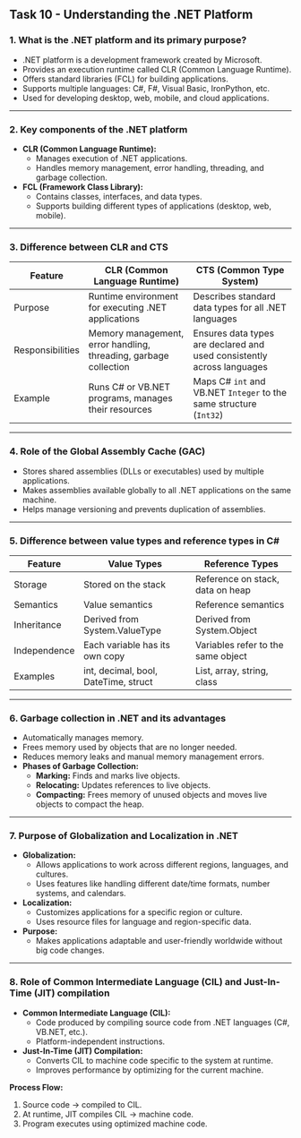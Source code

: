 ﻿## Task 10 - Understanding the .NET Platform

### 1. What is the .NET platform and its primary purpose?
- .NET platform is a development framework created by Microsoft.
- Provides an execution runtime called CLR (Common Language Runtime).
- Offers standard libraries (FCL) for building applications.
- Supports multiple languages: C#, F#, Visual Basic, IronPython, etc.
- Used for developing desktop, web, mobile, and cloud applications.

---

### 2. Key components of the .NET platform
- **CLR (Common Language Runtime):**
  - Manages execution of .NET applications.
  - Handles memory management, error handling, threading, and garbage collection.
- **FCL (Framework Class Library):**
  - Contains classes, interfaces, and data types.
  - Supports building different types of applications (desktop, web, mobile).

---

### 3. Difference between CLR and CTS

| Feature  | CLR (Common Language Runtime) | CTS (Common Type System)   |
|----------|-------------------------------|---------------------------|
| Purpose  | Runtime environment for executing .NET applications | Describes standard data types for all .NET languages |
| Responsibilities | Memory management, error handling, threading, garbage collection | Ensures data types are declared and used consistently across languages |
| Example  | Runs C# or VB.NET programs, manages their resources | Maps C# `int` and VB.NET `Integer` to the same structure (`Int32`) |

---

### 4. Role of the Global Assembly Cache (GAC)
- Stores shared assemblies (DLLs or executables) used by multiple applications.
- Makes assemblies available globally to all .NET applications on the same machine.
- Helps manage versioning and prevents duplication of assemblies.

---

### 5. Difference between value types and reference types in C#

| Feature        | Value Types                    | Reference Types                |
|----------------|-------------------------------|-------------------------------|
| Storage        | Stored on the stack           | Reference on stack, data on heap |
| Semantics      | Value semantics               | Reference semantics           |
| Inheritance    | Derived from System.ValueType | Derived from System.Object    |
| Independence   | Each variable has its own copy| Variables refer to the same object |
| Examples       | int, decimal, bool, DateTime, struct | List, array, string, class  |

---

### 6. Garbage collection in .NET and its advantages
- Automatically manages memory.
- Frees memory used by objects that are no longer needed.
- Reduces memory leaks and manual memory management errors.
- **Phases of Garbage Collection:**
  - **Marking:** Finds and marks live objects.
  - **Relocating:** Updates references to live objects.
  - **Compacting:** Frees memory of unused objects and moves live objects to compact the heap.

---

### 7. Purpose of Globalization and Localization in .NET
- **Globalization:** 
  - Allows applications to work across different regions, languages, and cultures.
  - Uses features like handling different date/time formats, number systems, and calendars.
- **Localization:** 
  - Customizes applications for a specific region or culture.
  - Uses resource files for language and region-specific data.
- **Purpose:** 
  - Makes applications adaptable and user-friendly worldwide without big code changes.

---

### 8. Role of Common Intermediate Language (CIL) and Just-In-Time (JIT) compilation

- **Common Intermediate Language (CIL):**
  - Code produced by compiling source code from .NET languages (C#, VB.NET, etc.).
  - Platform-independent instructions.
- **Just-In-Time (JIT) Compilation:**
  - Converts CIL to machine code specific to the system at runtime.
  - Improves performance by optimizing for the current machine.

**Process Flow:**
1. Source code → compiled to CIL.
2. At runtime, JIT compiles CIL → machine code.
3. Program executes using optimized machine code.